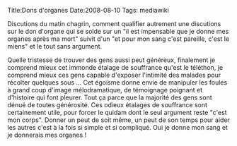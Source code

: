 Title:Dons d'organes
Date:2008-08-10
Tags:  mediawiki

Discutions du matin chagrin, comment qualifier autrement une discutions
sur le don d'organe qui se solde sur un "il est impensable que je donne
mes organes après ma mort" suivit d'un "et pour mon sang c'est pareille,
c'est le miens" et le tout sans argument.

Quelle tristesse de trouver des gens aussi peut généreux, finalement je
comprend mieux cet immonde étalage de souffrance qu'est le téléthon, je
comprend mieux ces gens capable d'exposer l'intimité des malades pour
récolter quelques sous ... Cet égoïsme donne envie de manipuler les
foules à grand coup d'image mélodramatique, de témoignage poignant et
d'histoire qui font pleurer. Tout ça parce que la majorité des gens sont
dénué de toutes générosité. Ces odieux étalages de souffrance sont
certainement utile, pour forcer le quidam dont le seul argument reste
"c'est mon corps". Donner un peut de soit même, un peut de son temps
pour aider les autres c'est à la fois si simple et si compliqué. Oui je
donne mon sang et je donnerais mes organes !

